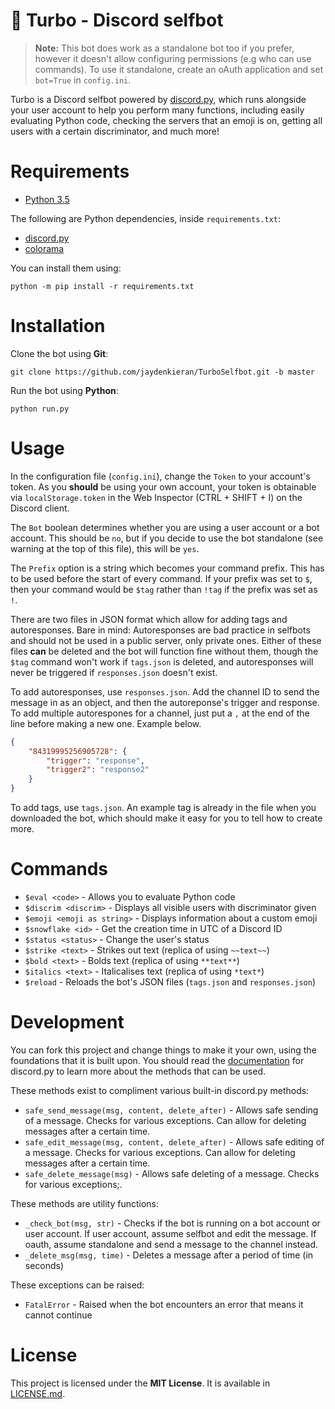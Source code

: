 # :rocket: Turbo - Discord selfbot
> **Note:** This bot does work as a standalone bot too if you prefer, however it doesn't allow configuring permissions (e.g who can use commands). To use it standalone, create an oAuth application and set `bot=True` in `config.ini`.

Turbo is a Discord selfbot powered by [discord.py](http://github.com/Rapptz/discord.py), which runs alongside your user account to help you perform many functions, including easily evaluating Python code, checking the servers that an emoji is on, getting all users with a certain discriminator, and much more!

# Requirements
* [Python 3.5](http://python.org)

The following are Python dependencies, inside `requirements.txt`:

* [discord.py](http://github.com/Rapptz/discord.py)
* [colorama](https://pypi.python.org/pypi/colorama)

You can install them using:
```
python -m pip install -r requirements.txt
```

# Installation
Clone the bot using **Git**:
```
git clone https://github.com/jaydenkieran/TurboSelfbot.git -b master
```

Run the bot using **Python**:
```
python run.py
```

# Usage
In the configuration file (`config.ini`), change the `Token` to your account's token. As you **should** be using your own account, your token is obtainable via `localStorage.token` in the Web Inspector (CTRL + SHIFT + I) on the Discord client.

The `Bot` boolean determines whether you are using a user account or a bot account. This should be `no`, but if you decide to use the bot standalone (see warning at the top of this file), this will be `yes`.

The `Prefix` option is a string which becomes your command prefix. This has to be used before the start of every command. If your prefix was set to `$`, then your command would be `$tag` rather than `!tag` if the prefix was set as `!`.

There are two files in JSON format which allow for adding tags and autoresponses. Bare in mind: Autoresponses are bad practice in selfbots and should not be used in a public server, only private ones. Either of these files **can** be deleted and the bot will function fine without them, though the `$tag` command won't work if `tags.json` is deleted, and autoresponses will never be triggered if `responses.json` doesn't exist.

To add autoresponses, use `responses.json`. Add the channel ID to send the message in as an object, and then the autoreponse's trigger and response. To add multiple autorespones for a channel, just put a `,` at the end of the line before making a new one. Example below.

```json
{
    "84319995256905728": {
        "trigger": "response",
        "trigger2": "response2"
    }
}
```

To add tags, use `tags.json`. An example tag is already in the file when you downloaded the bot, which should make it easy for you to tell how to create more.

# Commands
* `$eval <code>` - Allows you to evaluate Python code
* `$discrim <discrim>` - Displays all visible users with discriminator given
* `$emoji <emoji as string>` - Displays information about a custom emoji
* `$snowflake <id>` - Get the creation time in UTC of a Discord ID
* `$status <status>` - Change the user's status
* `$strike <text>` - Strikes out text (replica of using `~~text~~`)
* `$bold <text>` - Bolds text (replica of using `**text**`)
* `$italics <text>` - Italicalises text (replica of using `*text*`)
* `$reload` - Reloads the bot's JSON files (`tags.json` and `responses.json`)

# Development
You can fork this project and change things to make it your own, using the foundations that it is built upon. You should read the [documentation](http://discordpy.readthedocs.io/en/latest/api.html#client) for discord.py to learn more about the methods that can be used.

These methods exist to compliment various built-in discord.py methods:
* `safe_send_message(msg, content, delete_after)` - Allows safe sending of a message. Checks for various exceptions. Can allow for deleting messages after a certain time.
* `safe_edit_message(msg, content, delete_after)` - Allows safe editing of a message. Checks for various exceptions. Can allow for deleting messages after a certain time.
* `safe_delete_message(msg)` - Allows safe deleting of a message. Checks for various exceptions;.

These methods are utility functions:
* `_check_bot(msg, str)` - Checks if the bot is running on a bot account or user account. If user account, assume selfbot and edit the message. If oauth, assume standalone and send a message to the channel instead.
* `_delete_msg(msg, time)` - Deletes a message after a period of time (in seconds)

These exceptions can be raised:
* `FatalError` - Raised when the bot encounters an error that means it cannot continue

# License
This project is licensed under the **MIT License**. It is available in [LICENSE.md](LICENSE.md).